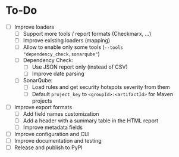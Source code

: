 # To-Do

- [ ] Improve loaders
  - [ ] Support more tools / report formats (Checkmarx, ...)
  - [ ] Improve existing loaders (mapping)
  - [ ] Allow to enable only some tools (`--tools "dependency_check,sonarqube"`)
  - [ ] Dependency Check:
    - [ ] Use JSON report only (instead of CSV)
    - [ ] Improve date parsing
  - [ ] SonarQube:
    - [ ] Load rules and get security hotspots severity from them
    - [ ] Default `project_key` to `<groupId>:<artifactId>` for Maven projects
- [ ] Improve export formats
  - [ ] Add field names customization
  - [ ] Add a header with a summary table in the HTML report
  - [ ] Improve metadata fields
- [ ] Improve configuration and CLI
- [ ] Improve documentation and testing
- [ ] Release and publish to PyPI
